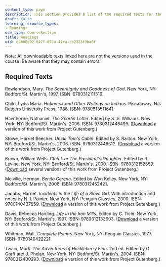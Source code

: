 ```yaml
---
content_type: page
description: This section provides a list of the required texts for the course.
draft: false
learning_resource_types:
- Readings
ocw_type: CourseSection
title: Readings
uid: e9b80d92-047f-073a-41ca-ce2323f9ba6f
---
```

Note: All downloadable texts linked here are not the versions used in the course. Be aware that they may contain errors.

## Required Texts

Rowlandson, Mary. *The Sovereignty and Goodness of God*. New York, NY: Bedford/St. Martin's, 1997. ISBN: 9780312111519.

Child, Lydia Maria. *Hobomok and Other Writings on Indians*. Piscataway, NJ: Rutgers University Press, 1986. ISBN: 9780813511641. 

Hawthorne, Nathaniel. *The Scarlet Letter*. Edited by S. S. Williams. New York, NY: Bedford/St. Martin's, 2006. ISBN: 9780312446499. ([Download](http://www.gutenberg.org/etext/25344) a version of this work from Project Gutenberg.)

Stowe, Harriet Beecher. *Uncle Tom's Cabin*. Edited by S. Railton. New York, NY: Bedford/St. Martin's, 2006. ISBN: 9780312446512. ([Download](http://www.gutenberg.org/etext/203) a version of this work from Project Gutenberg.)

Brown, William Wells. *Clotel, or The President's Daughter*. Edited by R. Levine. New York, NY: Bedford/St. Martin's, 2000. ISBN: 9780312152659. ([Download](http://www.gutenberg.org/browse/authors/b#a135) several versions of this work from Project Gutenberg.)

Melville, Herman. *Benito Cereno*. Edited by Wyn Kelley. New York, NY: Bedford/St. Martin's, 2006. ISBN: 9780312452421.

Jacobs, Harriet. *Incidents in the Life of a Slave Girl*. With introduction and notes by N. I. Painter. New York, NY: Penguin Classics, 2000. ISBN: 9780140437959. ([Download](http://www.gutenberg.org/etext/11030) a version of this work from Project Gutenberg.)

Davis, Rebecca Harding. *Life in the Iron Mills*. Edited by C. Tichi. New York, NY: Bedford/St. Martin's, 1997. ISBN: 9780312133603. ([Download](http://www.gutenberg.org/etext/876) a version of this work from Project Gutenberg.)

Whitman, Walt. *Complete Poems*. New York, NY: Penguin Classics, 1977. ISBN: 9780140422221.

Twain, Mark. *The Adventures of Huckleberry Finn*. 2nd ed. Edited by G. Graff and J. Phelan. New York, NY: Bedford/St. Martin's, 2004. ISBN: 9780312400293. ([Download](http://www.gutenberg.org/etext/76) a version of this work from Project Gutenberg.)